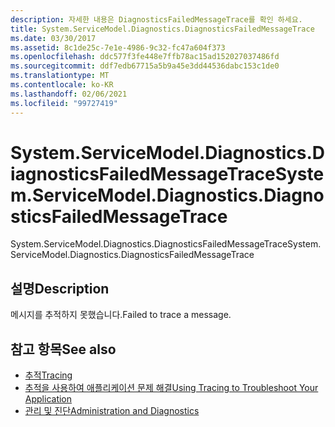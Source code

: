 ```yaml
---
description: 자세한 내용은 DiagnosticsFailedMessageTrace를 확인 하세요.
title: System.ServiceModel.Diagnostics.DiagnosticsFailedMessageTrace
ms.date: 03/30/2017
ms.assetid: 8c1de25c-7e1e-4986-9c32-fc47a604f373
ms.openlocfilehash: ddc577f3fe448e7ffb78ac15ad152027037486fd
ms.sourcegitcommit: ddf7edb67715a5b9a45e3dd44536dabc153c1de0
ms.translationtype: MT
ms.contentlocale: ko-KR
ms.lasthandoff: 02/06/2021
ms.locfileid: "99727419"
---
```

# <a name="systemservicemodeldiagnosticsdiagnosticsfailedmessagetrace"></a><span data-ttu-id="8480d-103">System.ServiceModel.Diagnostics.DiagnosticsFailedMessageTrace</span><span class="sxs-lookup"><span data-stu-id="8480d-103">System.ServiceModel.Diagnostics.DiagnosticsFailedMessageTrace</span></span>

<span data-ttu-id="8480d-104">System.ServiceModel.Diagnostics.DiagnosticsFailedMessageTrace</span><span class="sxs-lookup"><span data-stu-id="8480d-104">System.ServiceModel.Diagnostics.DiagnosticsFailedMessageTrace</span></span>  
  
## <a name="description"></a><span data-ttu-id="8480d-105">설명</span><span class="sxs-lookup"><span data-stu-id="8480d-105">Description</span></span>  

 <span data-ttu-id="8480d-106">메시지를 추적하지 못했습니다.</span><span class="sxs-lookup"><span data-stu-id="8480d-106">Failed to trace a message.</span></span>  
  
## <a name="see-also"></a><span data-ttu-id="8480d-107">참고 항목</span><span class="sxs-lookup"><span data-stu-id="8480d-107">See also</span></span>

- [<span data-ttu-id="8480d-108">추적</span><span class="sxs-lookup"><span data-stu-id="8480d-108">Tracing</span></span>](index.md)
- [<span data-ttu-id="8480d-109">추적을 사용하여 애플리케이션 문제 해결</span><span class="sxs-lookup"><span data-stu-id="8480d-109">Using Tracing to Troubleshoot Your Application</span></span>](using-tracing-to-troubleshoot-your-application.md)
- [<span data-ttu-id="8480d-110">관리 및 진단</span><span class="sxs-lookup"><span data-stu-id="8480d-110">Administration and Diagnostics</span></span>](../index.md)
